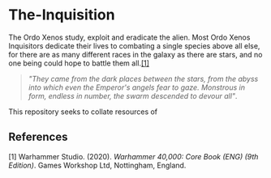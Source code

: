 # The-Inquisition
The Ordo Xenos study, exploit and eradicate the alien. Most Ordo Xenos Inquisitors dedicate their lives to combating a single species above all else, for there are as many different races in the galaxy as there are stars, and no one being could hope to battle them all.[[1]](#1)

>*"They came from the dark places between the stars, from the abyss into which even the Emperor's angels fear to gaze. Monstrous in form, endless in number, the swarm descended to devour all"*.

This repository seeks to collate resources of 

## References
<a id="1">[1]</a> 
Warhammer Studio. (2020). *Warhammer 40,000: Core Book (ENG) (9th Edition)*. Games Workshop Ltd, Nottingham, England.
